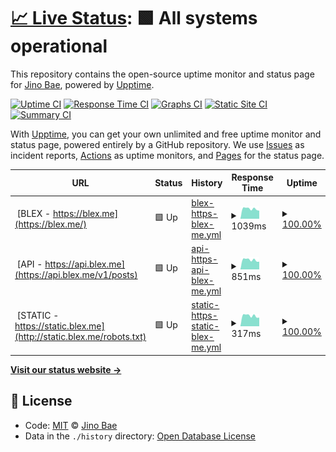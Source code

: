 # [📈 Live Status](https://status.blex.me): <!--live status--> **🟩 All systems operational**

This repository contains the open-source uptime monitor and status page for [Jino Bae](https://blex.me/@baealex), powered by [Upptime](https://github.com/upptime/upptime).

[![Uptime CI](https://github.com/koj-co/upptime/workflows/Uptime%20CI/badge.svg)](https://github.com/koj-co/upptime/actions?query=workflow%3A%22Uptime+CI%22)
[![Response Time CI](https://github.com/koj-co/upptime/workflows/Response%20Time%20CI/badge.svg)](https://github.com/koj-co/upptime/actions?query=workflow%3A%22Response+Time+CI%22)
[![Graphs CI](https://github.com/koj-co/upptime/workflows/Graphs%20CI/badge.svg)](https://github.com/koj-co/upptime/actions?query=workflow%3A%22Graphs+CI%22)
[![Static Site CI](https://github.com/koj-co/upptime/workflows/Static%20Site%20CI/badge.svg)](https://github.com/koj-co/upptime/actions?query=workflow%3A%22Static+Site+CI%22)
[![Summary CI](https://github.com/koj-co/upptime/workflows/Summary%20CI/badge.svg)](https://github.com/koj-co/upptime/actions?query=workflow%3A%22Summary+CI%22)

With [Upptime](https://upptime.js.org), you can get your own unlimited and free uptime monitor and status page, powered entirely by a GitHub repository. We use [Issues](https://github.com/baealex/upptime/issues) as incident reports, [Actions](https://github.com/baealex/upptime/actions) as uptime monitors, and [Pages](https://status.blex.me) for the status page.

<!--start: status pages-->
<!-- This summary is generated by Upptime (https://github.com/upptime/upptime) -->
<!-- Do not edit this manually, your changes will be overwritten -->
<!-- prettier-ignore -->
| URL | Status | History | Response Time | Uptime |
| --- | ------ | ------- | ------------- | ------ |
| <img alt="" src="https://favicons.githubusercontent.com/blex.me" height="13"> [BLEX - https://blex.me](https://blex.me/) | 🟩 Up | [blex-https-blex-me.yml](https://github.com/baealex/upptime/commits/HEAD/history/blex-https-blex-me.yml) | <details><summary><img alt="Response time graph" src="./graphs/blex-https-blex-me/response-time-week.png" height="20"> 1039ms</summary><br><a href="https://status.blex.me/history/blex-https-blex-me"><img alt="Response time 959" src="https://img.shields.io/endpoint?url=https%3A%2F%2Fraw.githubusercontent.com%2Fbaealex%2Fupptime%2FHEAD%2Fapi%2Fblex-https-blex-me%2Fresponse-time.json"></a><br><a href="https://status.blex.me/history/blex-https-blex-me"><img alt="24-hour response time 880" src="https://img.shields.io/endpoint?url=https%3A%2F%2Fraw.githubusercontent.com%2Fbaealex%2Fupptime%2FHEAD%2Fapi%2Fblex-https-blex-me%2Fresponse-time-day.json"></a><br><a href="https://status.blex.me/history/blex-https-blex-me"><img alt="7-day response time 1039" src="https://img.shields.io/endpoint?url=https%3A%2F%2Fraw.githubusercontent.com%2Fbaealex%2Fupptime%2FHEAD%2Fapi%2Fblex-https-blex-me%2Fresponse-time-week.json"></a><br><a href="https://status.blex.me/history/blex-https-blex-me"><img alt="30-day response time 1162" src="https://img.shields.io/endpoint?url=https%3A%2F%2Fraw.githubusercontent.com%2Fbaealex%2Fupptime%2FHEAD%2Fapi%2Fblex-https-blex-me%2Fresponse-time-month.json"></a><br><a href="https://status.blex.me/history/blex-https-blex-me"><img alt="1-year response time 959" src="https://img.shields.io/endpoint?url=https%3A%2F%2Fraw.githubusercontent.com%2Fbaealex%2Fupptime%2FHEAD%2Fapi%2Fblex-https-blex-me%2Fresponse-time-year.json"></a></details> | <details><summary><a href="https://status.blex.me/history/blex-https-blex-me">100.00%</a></summary><a href="https://status.blex.me/history/blex-https-blex-me"><img alt="All-time uptime 99.87%" src="https://img.shields.io/endpoint?url=https%3A%2F%2Fraw.githubusercontent.com%2Fbaealex%2Fupptime%2FHEAD%2Fapi%2Fblex-https-blex-me%2Fuptime.json"></a><br><a href="https://status.blex.me/history/blex-https-blex-me"><img alt="24-hour uptime 100.00%" src="https://img.shields.io/endpoint?url=https%3A%2F%2Fraw.githubusercontent.com%2Fbaealex%2Fupptime%2FHEAD%2Fapi%2Fblex-https-blex-me%2Fuptime-day.json"></a><br><a href="https://status.blex.me/history/blex-https-blex-me"><img alt="7-day uptime 100.00%" src="https://img.shields.io/endpoint?url=https%3A%2F%2Fraw.githubusercontent.com%2Fbaealex%2Fupptime%2FHEAD%2Fapi%2Fblex-https-blex-me%2Fuptime-week.json"></a><br><a href="https://status.blex.me/history/blex-https-blex-me"><img alt="30-day uptime 99.96%" src="https://img.shields.io/endpoint?url=https%3A%2F%2Fraw.githubusercontent.com%2Fbaealex%2Fupptime%2FHEAD%2Fapi%2Fblex-https-blex-me%2Fuptime-month.json"></a><br><a href="https://status.blex.me/history/blex-https-blex-me"><img alt="1-year uptime 99.87%" src="https://img.shields.io/endpoint?url=https%3A%2F%2Fraw.githubusercontent.com%2Fbaealex%2Fupptime%2FHEAD%2Fapi%2Fblex-https-blex-me%2Fuptime-year.json"></a></details>
| <img alt="" src="https://favicons.githubusercontent.com/api.blex.me" height="13"> [API - https://api.blex.me](https://api.blex.me/v1/posts) | 🟩 Up | [api-https-api-blex-me.yml](https://github.com/baealex/upptime/commits/HEAD/history/api-https-api-blex-me.yml) | <details><summary><img alt="Response time graph" src="./graphs/api-https-api-blex-me/response-time-week.png" height="20"> 851ms</summary><br><a href="https://status.blex.me/history/api-https-api-blex-me"><img alt="Response time 845" src="https://img.shields.io/endpoint?url=https%3A%2F%2Fraw.githubusercontent.com%2Fbaealex%2Fupptime%2FHEAD%2Fapi%2Fapi-https-api-blex-me%2Fresponse-time.json"></a><br><a href="https://status.blex.me/history/api-https-api-blex-me"><img alt="24-hour response time 735" src="https://img.shields.io/endpoint?url=https%3A%2F%2Fraw.githubusercontent.com%2Fbaealex%2Fupptime%2FHEAD%2Fapi%2Fapi-https-api-blex-me%2Fresponse-time-day.json"></a><br><a href="https://status.blex.me/history/api-https-api-blex-me"><img alt="7-day response time 851" src="https://img.shields.io/endpoint?url=https%3A%2F%2Fraw.githubusercontent.com%2Fbaealex%2Fupptime%2FHEAD%2Fapi%2Fapi-https-api-blex-me%2Fresponse-time-week.json"></a><br><a href="https://status.blex.me/history/api-https-api-blex-me"><img alt="30-day response time 963" src="https://img.shields.io/endpoint?url=https%3A%2F%2Fraw.githubusercontent.com%2Fbaealex%2Fupptime%2FHEAD%2Fapi%2Fapi-https-api-blex-me%2Fresponse-time-month.json"></a><br><a href="https://status.blex.me/history/api-https-api-blex-me"><img alt="1-year response time 845" src="https://img.shields.io/endpoint?url=https%3A%2F%2Fraw.githubusercontent.com%2Fbaealex%2Fupptime%2FHEAD%2Fapi%2Fapi-https-api-blex-me%2Fresponse-time-year.json"></a></details> | <details><summary><a href="https://status.blex.me/history/api-https-api-blex-me">100.00%</a></summary><a href="https://status.blex.me/history/api-https-api-blex-me"><img alt="All-time uptime 99.96%" src="https://img.shields.io/endpoint?url=https%3A%2F%2Fraw.githubusercontent.com%2Fbaealex%2Fupptime%2FHEAD%2Fapi%2Fapi-https-api-blex-me%2Fuptime.json"></a><br><a href="https://status.blex.me/history/api-https-api-blex-me"><img alt="24-hour uptime 100.00%" src="https://img.shields.io/endpoint?url=https%3A%2F%2Fraw.githubusercontent.com%2Fbaealex%2Fupptime%2FHEAD%2Fapi%2Fapi-https-api-blex-me%2Fuptime-day.json"></a><br><a href="https://status.blex.me/history/api-https-api-blex-me"><img alt="7-day uptime 100.00%" src="https://img.shields.io/endpoint?url=https%3A%2F%2Fraw.githubusercontent.com%2Fbaealex%2Fupptime%2FHEAD%2Fapi%2Fapi-https-api-blex-me%2Fuptime-week.json"></a><br><a href="https://status.blex.me/history/api-https-api-blex-me"><img alt="30-day uptime 99.96%" src="https://img.shields.io/endpoint?url=https%3A%2F%2Fraw.githubusercontent.com%2Fbaealex%2Fupptime%2FHEAD%2Fapi%2Fapi-https-api-blex-me%2Fuptime-month.json"></a><br><a href="https://status.blex.me/history/api-https-api-blex-me"><img alt="1-year uptime 99.96%" src="https://img.shields.io/endpoint?url=https%3A%2F%2Fraw.githubusercontent.com%2Fbaealex%2Fupptime%2FHEAD%2Fapi%2Fapi-https-api-blex-me%2Fuptime-year.json"></a></details>
| <img alt="" src="https://favicons.githubusercontent.com/static.blex.me" height="13"> [STATIC - https://static.blex.me](http://static.blex.me/robots.txt) | 🟩 Up | [static-https-static-blex-me.yml](https://github.com/baealex/upptime/commits/HEAD/history/static-https-static-blex-me.yml) | <details><summary><img alt="Response time graph" src="./graphs/static-https-static-blex-me/response-time-week.png" height="20"> 317ms</summary><br><a href="https://status.blex.me/history/static-https-static-blex-me"><img alt="Response time 396" src="https://img.shields.io/endpoint?url=https%3A%2F%2Fraw.githubusercontent.com%2Fbaealex%2Fupptime%2FHEAD%2Fapi%2Fstatic-https-static-blex-me%2Fresponse-time.json"></a><br><a href="https://status.blex.me/history/static-https-static-blex-me"><img alt="24-hour response time 282" src="https://img.shields.io/endpoint?url=https%3A%2F%2Fraw.githubusercontent.com%2Fbaealex%2Fupptime%2FHEAD%2Fapi%2Fstatic-https-static-blex-me%2Fresponse-time-day.json"></a><br><a href="https://status.blex.me/history/static-https-static-blex-me"><img alt="7-day response time 317" src="https://img.shields.io/endpoint?url=https%3A%2F%2Fraw.githubusercontent.com%2Fbaealex%2Fupptime%2FHEAD%2Fapi%2Fstatic-https-static-blex-me%2Fresponse-time-week.json"></a><br><a href="https://status.blex.me/history/static-https-static-blex-me"><img alt="30-day response time 344" src="https://img.shields.io/endpoint?url=https%3A%2F%2Fraw.githubusercontent.com%2Fbaealex%2Fupptime%2FHEAD%2Fapi%2Fstatic-https-static-blex-me%2Fresponse-time-month.json"></a><br><a href="https://status.blex.me/history/static-https-static-blex-me"><img alt="1-year response time 396" src="https://img.shields.io/endpoint?url=https%3A%2F%2Fraw.githubusercontent.com%2Fbaealex%2Fupptime%2FHEAD%2Fapi%2Fstatic-https-static-blex-me%2Fresponse-time-year.json"></a></details> | <details><summary><a href="https://status.blex.me/history/static-https-static-blex-me">100.00%</a></summary><a href="https://status.blex.me/history/static-https-static-blex-me"><img alt="All-time uptime 99.99%" src="https://img.shields.io/endpoint?url=https%3A%2F%2Fraw.githubusercontent.com%2Fbaealex%2Fupptime%2FHEAD%2Fapi%2Fstatic-https-static-blex-me%2Fuptime.json"></a><br><a href="https://status.blex.me/history/static-https-static-blex-me"><img alt="24-hour uptime 100.00%" src="https://img.shields.io/endpoint?url=https%3A%2F%2Fraw.githubusercontent.com%2Fbaealex%2Fupptime%2FHEAD%2Fapi%2Fstatic-https-static-blex-me%2Fuptime-day.json"></a><br><a href="https://status.blex.me/history/static-https-static-blex-me"><img alt="7-day uptime 100.00%" src="https://img.shields.io/endpoint?url=https%3A%2F%2Fraw.githubusercontent.com%2Fbaealex%2Fupptime%2FHEAD%2Fapi%2Fstatic-https-static-blex-me%2Fuptime-week.json"></a><br><a href="https://status.blex.me/history/static-https-static-blex-me"><img alt="30-day uptime 100.00%" src="https://img.shields.io/endpoint?url=https%3A%2F%2Fraw.githubusercontent.com%2Fbaealex%2Fupptime%2FHEAD%2Fapi%2Fstatic-https-static-blex-me%2Fuptime-month.json"></a><br><a href="https://status.blex.me/history/static-https-static-blex-me"><img alt="1-year uptime 99.99%" src="https://img.shields.io/endpoint?url=https%3A%2F%2Fraw.githubusercontent.com%2Fbaealex%2Fupptime%2FHEAD%2Fapi%2Fstatic-https-static-blex-me%2Fuptime-year.json"></a></details>

<!--end: status pages-->

[**Visit our status website →**](https://status.blex.me)

## 📄 License

- Code: [MIT](./LICENSE) © [Jino Bae](https://blex.me/@baealex)
- Data in the `./history` directory: [Open Database License](https://opendatacommons.org/licenses/odbl/1-0/)
